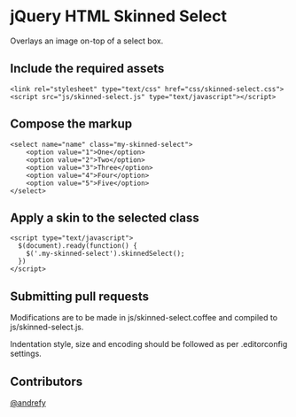# jQuery HTML Skinned Select

Overlays an image on-top of a select box.

## Include the required assets

    <link rel="stylesheet" type="text/css" href="css/skinned-select.css">
    <script src="js/skinned-select.js" type="text/javascript"></script>

## Compose the markup

	<select name="name" class="my-skinned-select">
		<option value="1">One</option>
		<option value="2">Two</option>
		<option value="3">Three</option>
		<option value="4">Four</option>
		<option value="5">Five</option>
	</select>

## Apply a skin to the selected class

    <script type="text/javascript">
      $(document).ready(function() {
        $('.my-skinned-select').skinnedSelect();
      })
    </script>

## Submitting pull requests

Modifications are to be made in js/skinned-select.coffee and compiled to js/skinned-select.js.

Indentation style, size and encoding should be followed as per .editorconfig settings.

## Contributors

[@andrefy](https://github.com/andrefy)
